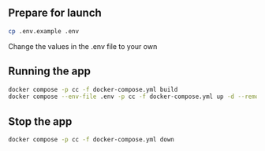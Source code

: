 ## Prepare for launch

```bash
cp .env.example .env
```
Change the values in the .env file to your own

## Running the app

```bash
docker compose -p cc -f docker-compose.yml build
docker compose --env-file .env -p cc -f docker-compose.yml up -d --remove-orphans
```


## Stop the app

```bash
docker compose -p cc -f docker-compose.yml down
```
